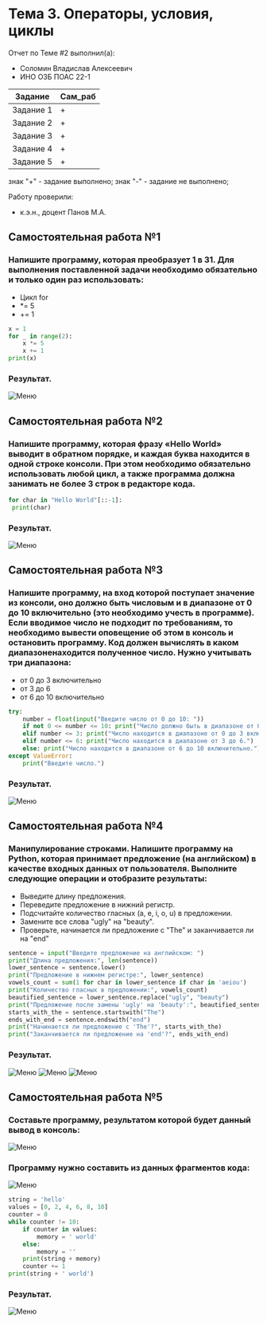 # Тема 3. Операторы, условия, циклы
Отчет по Теме #2 выполнил(а):
- Соломин Владислав Алексеевич
- ИНО ОЗБ ПОАС 22-1

| Задание | Сам_раб |
| ------ |--------|
| Задание 1 | +  | 
| Задание 2 | +  | 
| Задание 3 | +  | 
| Задание 4 | +  | 
| Задание 5 | +  | 

знак "+" - задание выполнено; знак "-" - задание не выполнено;

Работу проверили:
- к.э.н., доцент Панов М.А.

## Самостоятельная работа №1
### Напишите программу, которая преобразует 1 в 31. Для выполнения поставленной задачи необходимо обязательно и только один раз использовать:
- Цикл for
- *= 5
- += 1
```python
x = 1
for _ in range(2):
    x *= 5
    x += 1
print(x)
```
### Результат.
![Меню](https://github.com/Riko-admin/education/blob/Тема_3/pic/1.png)
  
## Самостоятельная работа №2
### Напишите программу, которая фразу «Hello World» выводит в обратном порядке, и каждая буква находится в одной строке консоли. При этом необходимо обязательно использовать любой цикл, а также программа должна занимать не более 3 строк в редакторе кода.

```python
for char in "Hello World"[::-1]:
 print(char)
```
### Результат.
![Меню](https://github.com/Riko-admin/education/blob/Тема_3/pic/2.png)
  
## Самостоятельная работа №3
### Напишите программу, на вход которой поступает значение из консоли, оно должно быть числовым и в диапазоне от 0 до 10 включительно (это необходимо учесть в программе). Если вводимое число не подходит по требованиям, то необходимо вывести оповещение об этом в консоль и остановить программу. Код должен вычислять в каком диапазоненаходится полученное число. Нужно учитывать три диапазона:
- от 0 до 3 включительно
- от 3 до 6
- от 6 до 10 включительно
```python
try:
    number = float(input("Введите число от 0 до 10: "))
    if not 0 <= number <= 10: print("Число должно быть в диапазоне от 0 до 10.")
    elif number <= 3: print("Число находится в диапазоне от 0 до 3 включительно.")
    elif number <= 6: print("Число находится в диапазоне от 3 до 6.")
    else: print("Число находится в диапазоне от 6 до 10 включительно.")
except ValueError:
    print("Введите число.")
```
### Результат.
![Меню](https://github.com/Riko-admin/education/blob/Тема_3/pic/3.png)

## Самостоятельная работа №4
### Манипулирование строками. Напишите программу на Python, которая принимает предложение (на английском) в качестве входных данных от пользователя. Выполните следующие операции и отобразите результаты:
- Выведите длину предложения.
- Переведите предложение в нижний регистр.
- Подсчитайте количество гласных (a, e, i, o, u) в предложении.
- Замените все слова "ugly" на "beauty".
- Проверьте, начинается ли предложение с "The" и заканчивается ли на "end"
```python
sentence = input("Введите предложение на английском: ")
print("Длина предложения:", len(sentence))
lower_sentence = sentence.lower()
print("Предложение в нижнем регистре:", lower_sentence)
vowels_count = sum(1 for char in lower_sentence if char in 'aeiou')
print("Количество гласных в предложении:", vowels_count)
beautified_sentence = lower_sentence.replace("ugly", "beauty")
print("Предложение после замены 'ugly' на 'beauty':", beautified_sentence)
starts_with_the = sentence.startswith("The")
ends_with_end = sentence.endswith("end")
print("Начинается ли предложение с 'The'?", starts_with_the)
print("Заканчивается ли предложение на 'end'?", ends_with_end)
```
### Результат.
![Меню](https://github.com/Riko-admin/education/blob/Тема_3/pic/4.png)
![Меню](https://github.com/Riko-admin/education/blob/Тема_3/pic/5.png)
![Меню](https://github.com/Riko-admin/education/blob/Тема_3/pic/6.png)
  
## Самостоятельная работа №5
### Составьте программу, результатом которой будет данный вывод в консоль:
![Меню](https://github.com/Riko-admin/education/blob/Тема_3/pic/b.png)
### Программу нужно составить из данных фрагментов кода:
![Меню](https://github.com/Riko-admin/education/blob/Тема_3/pic/q.png)
```python
string = 'hello'
values = [0, 2, 4, 6, 8, 10]
counter = 0
while counter != 10:
    if counter in values:
        memory = ' world'
    else:
        memory = ''
    print(string + memory)
    counter += 1
print(string + ' world')
```
### Результат.
![Меню](https://github.com/Riko-admin/education/blob/Тема_3/pic/7.png)
